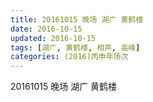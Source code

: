 ```yaml
---
title: 20161015 晚场 湖广 黄鹤楼 
date: 2016-10-15
updated: 2016-10-15
tags: [湖广, 黄鹤楼, 相声, 高峰] 
categories: (2016)丙申年场次 
---
```

20161015 晚场 湖广 黄鹤楼 
